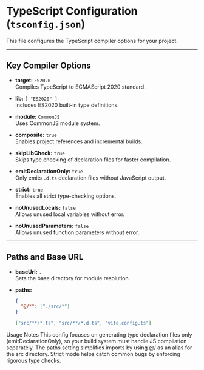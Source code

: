 # TypeScript Configuration (`tsconfig.json`)

This file configures the TypeScript compiler options for your project.

---

## Key Compiler Options

- **target:** `ES2020`  
  Compiles TypeScript to ECMAScript 2020 standard.

- **lib:** `[ "ES2020" ]`  
  Includes ES2020 built-in type definitions.

- **module:** `CommonJS`  
  Uses CommonJS module system.

- **composite:** `true`  
  Enables project references and incremental builds.

- **skipLibCheck:** `true`  
  Skips type checking of declaration files for faster compilation.

- **emitDeclarationOnly:** `true`  
  Only emits `.d.ts` declaration files without JavaScript output.

- **strict:** `true`  
  Enables all strict type-checking options.

- **noUnusedLocals:** `false`  
  Allows unused local variables without error.

- **noUnusedParameters:** `false`  
  Allows unused function parameters without error.

---

## Paths and Base URL

- **baseUrl:** `.`  
  Sets the base directory for module resolution.

- **paths:**  
  ```json
  {
    "@/*": ["./src/*"]
  }

  ["src/**/*.ts", "src/**/*.d.ts", "vite.config.ts"]

Usage Notes
This config focuses on generating type declaration files only (emitDeclarationOnly), so your build system must handle JS compilation separately.
The paths setting simplifies imports by using @/ as an alias for the src directory.
Strict mode helps catch common bugs by enforcing rigorous type checks.